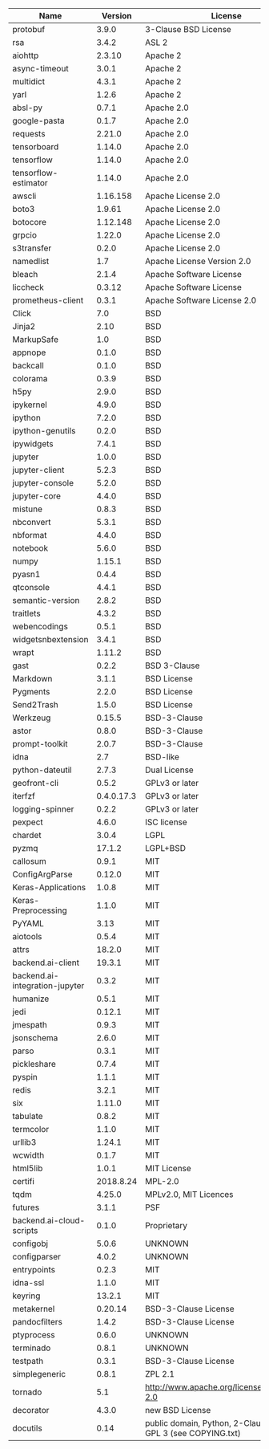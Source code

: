 | Name                           | Version    | License                                                      |
|--------------------------------|------------|--------------------------------------------------------------|
| protobuf                       | 3.9.0      | 3-Clause BSD License                                         |
| rsa                            | 3.4.2      | ASL 2                                                        |
| aiohttp                        | 2.3.10     | Apache 2                                                     |
| async-timeout                  | 3.0.1      | Apache 2                                                     |
| multidict                      | 4.3.1      | Apache 2                                                     |
| yarl                           | 1.2.6      | Apache 2                                                     |
| absl-py                        | 0.7.1      | Apache 2.0                                                   |
| google-pasta                   | 0.1.7      | Apache 2.0                                                   |
| requests                       | 2.21.0     | Apache 2.0                                                   |
| tensorboard                    | 1.14.0     | Apache 2.0                                                   |
| tensorflow                     | 1.14.0     | Apache 2.0                                                   |
| tensorflow-estimator           | 1.14.0     | Apache 2.0                                                   |
| awscli                         | 1.16.158   | Apache License 2.0                                           |
| boto3                          | 1.9.61     | Apache License 2.0                                           |
| botocore                       | 1.12.148   | Apache License 2.0                                           |
| grpcio                         | 1.22.0     | Apache License 2.0                                           |
| s3transfer                     | 0.2.0      | Apache License 2.0                                           |
| namedlist                      | 1.7        | Apache License Version 2.0                                   |
| bleach                         | 2.1.4      | Apache Software License                                      |
| liccheck                       | 0.3.12     | Apache Software License                                      |
| prometheus-client              | 0.3.1      | Apache Software License 2.0                                  |
| Click                          | 7.0        | BSD                                                          |
| Jinja2                         | 2.10       | BSD                                                          |
| MarkupSafe                     | 1.0        | BSD                                                          |
| appnope                        | 0.1.0      | BSD                                                          |
| backcall                       | 0.1.0      | BSD                                                          |
| colorama                       | 0.3.9      | BSD                                                          |
| h5py                           | 2.9.0      | BSD                                                          |
| ipykernel                      | 4.9.0      | BSD                                                          |
| ipython                        | 7.2.0      | BSD                                                          |
| ipython-genutils               | 0.2.0      | BSD                                                          |
| ipywidgets                     | 7.4.1      | BSD                                                          |
| jupyter                        | 1.0.0      | BSD                                                          |
| jupyter-client                 | 5.2.3      | BSD                                                          |
| jupyter-console                | 5.2.0      | BSD                                                          |
| jupyter-core                   | 4.4.0      | BSD                                                          |
| mistune                        | 0.8.3      | BSD                                                          |
| nbconvert                      | 5.3.1      | BSD                                                          |
| nbformat                       | 4.4.0      | BSD                                                          |
| notebook                       | 5.6.0      | BSD                                                          |
| numpy                          | 1.15.1     | BSD                                                          |
| pyasn1                         | 0.4.4      | BSD                                                          |
| qtconsole                      | 4.4.1      | BSD                                                          |
| semantic-version               | 2.8.2      | BSD                                                          |
| traitlets                      | 4.3.2      | BSD                                                          |
| webencodings                   | 0.5.1      | BSD                                                          |
| widgetsnbextension             | 3.4.1      | BSD                                                          |
| wrapt                          | 1.11.2     | BSD                                                          |
| gast                           | 0.2.2      | BSD 3-Clause                                                 |
| Markdown                       | 3.1.1      | BSD License                                                  |
| Pygments                       | 2.2.0      | BSD License                                                  |
| Send2Trash                     | 1.5.0      | BSD License                                                  |
| Werkzeug                       | 0.15.5     | BSD-3-Clause                                                 |
| astor                          | 0.8.0      | BSD-3-Clause                                                 |
| prompt-toolkit                 | 2.0.7      | BSD-3-Clause                                                 |
| idna                           | 2.7        | BSD-like                                                     |
| python-dateutil                | 2.7.3      | Dual License                                                 |
| geofront-cli                   | 0.5.2      | GPLv3 or later                                               |
| iterfzf                        | 0.4.0.17.3 | GPLv3 or later                                               |
| logging-spinner                | 0.2.2      | GPLv3 or later                                               |
| pexpect                        | 4.6.0      | ISC license                                                  |
| chardet                        | 3.0.4      | LGPL                                                         |
| pyzmq                          | 17.1.2     | LGPL+BSD                                                     |
| callosum                       | 0.9.1      | MIT                                                          |
| ConfigArgParse                 | 0.12.0     | MIT                                                          |
| Keras-Applications             | 1.0.8      | MIT                                                          |
| Keras-Preprocessing            | 1.1.0      | MIT                                                          |
| PyYAML                         | 3.13       | MIT                                                          |
| aiotools                       | 0.5.4      | MIT                                                          |
| attrs                          | 18.2.0     | MIT                                                          |
| backend.ai-client              | 19.3.1     | MIT                                                          |
| backend.ai-integration-jupyter | 0.3.2      | MIT                                                          |
| humanize                       | 0.5.1      | MIT                                                          |
| jedi                           | 0.12.1     | MIT                                                          |
| jmespath                       | 0.9.3      | MIT                                                          |
| jsonschema                     | 2.6.0      | MIT                                                          |
| parso                          | 0.3.1      | MIT                                                          |
| pickleshare                    | 0.7.4      | MIT                                                          |
| pyspin                         | 1.1.1      | MIT                                                          |
| redis                          | 3.2.1      | MIT                                                          |
| six                            | 1.11.0     | MIT                                                          |
| tabulate                       | 0.8.2      | MIT                                                          |
| termcolor                      | 1.1.0      | MIT                                                          |
| urllib3                        | 1.24.1     | MIT                                                          |
| wcwidth                        | 0.1.7      | MIT                                                          |
| html5lib                       | 1.0.1      | MIT License                                                  |
| certifi                        | 2018.8.24  | MPL-2.0                                                      |
| tqdm                           | 4.25.0     | MPLv2.0, MIT Licences                                        |
| futures                        | 3.1.1      | PSF                                                          |
| backend.ai-cloud-scripts       | 0.1.0      | Proprietary                                                  |
| configobj                      | 5.0.6      | UNKNOWN                                                      |
| configparser                   | 4.0.2      | UNKNOWN                                                      |
| entrypoints                    | 0.2.3      | MIT                                                          |
| idna-ssl                       | 1.1.0      | MIT                                                          |
| keyring                        | 13.2.1     | MIT                                                          |
| metakernel                     | 0.20.14    | BSD-3-Clause License                                         |
| pandocfilters                  | 1.4.2      | BSD-3-Clause License                                         |
| ptyprocess                     | 0.6.0      | UNKNOWN                                                      |
| terminado                      | 0.8.1      | UNKNOWN                                                      |
| testpath                       | 0.3.1      | BSD-3-Clause License                                         |
| simplegeneric                  | 0.8.1      | ZPL 2.1                                                      |
| tornado                        | 5.1        | http://www.apache.org/licenses/LICENSE-2.0                   |
| decorator                      | 4.3.0      | new BSD License                                              |
| docutils                       | 0.14       | public domain, Python, 2-Clause BSD, GPL 3 (see COPYING.txt) |

